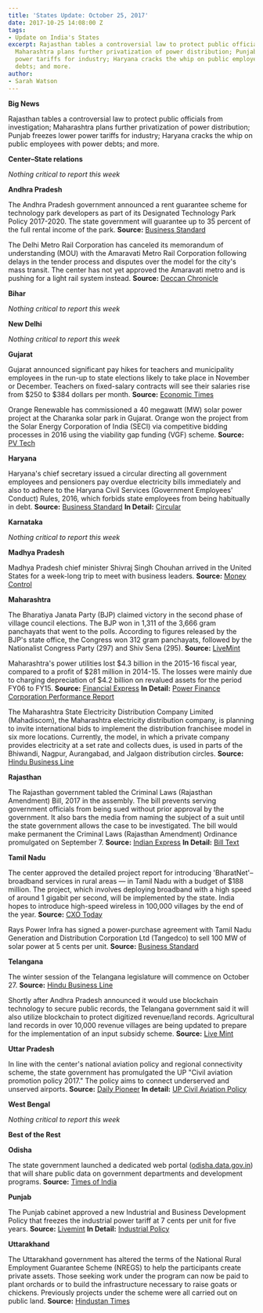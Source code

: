 ```yaml
---
title: 'States Update: October 25, 2017'
date: 2017-10-25 14:08:00 Z
tags:
- Update on India's States
excerpt: Rajasthan tables a controversial law to protect public officials from investigation;
  Maharashtra plans further privatization of power distribution; Punjab freezes lower
  power tariffs for industry; Haryana cracks the whip on public employees with power
  debts; and more.
author:
- Sarah Watson
---
```


**Big News**

Rajasthan tables a controversial law to protect public officials from investigation; Maharashtra plans further privatization of power distribution; Punjab freezes lower power tariffs for industry; Haryana cracks the whip on public employees with power debts; and more.

**Center–State relations**

_Nothing critical to report this week_

**Andhra Pradesh**

The Andhra Pradesh government announced a rent guarantee scheme for technology park developers as part of its Designated Technology Park Policy 2017-2020. The state government will guarantee up to 35 percent of the full rental income of the park. **Source:** [Business Standard](http://www.business-standard.com/article/economy-policy/ap-govt-announces-rent-guarantee-incentive-for-it-park-developers-117101600822_1.html)

The Delhi Metro Rail Corporation has canceled its memorandum of understanding (MOU) with the Amaravati Metro Rail Corporation following delays in the tender process and disputes over the model for the city&#39;s mass transit. The center has not yet approved the Amaravati metro and is pushing for a light rail system instead. **Source:** [Deccan Chronicle](http://www.deccanchronicle.com/nation/current-affairs/161017/delhi-metro-ends-mou-with-amaravati-rail.html)

**Bihar**

_Nothing critical to report this week_

**New Delhi**

_Nothing critical to report this week_

**Gujarat**

Gujarat announced significant pay hikes for teachers and municipality employees in the run-up to state elections likely to take place in November or December. Teachers on fixed-salary contracts will see their salaries rise from $250 to $384 dollars per month. **Source:** [Economic Times](https://economictimes.indiatimes.com/news/politics-and-nation/gujarat-government-doles-out-sops-ahead-of-assembly-polls/articleshow/61135021.cms)

Orange Renewable has commissioned a 40 megawatt (MW) solar power project at the Charanka solar park in Gujarat. Orange won the project from the Solar Energy Corporation of India (SECI) via competitive bidding processes in 2016 using the viability gap funding (VGF) scheme. **Source:** [PV Tech](https://www.pv-tech.org/news/orange-renewable-commissions-140mw-of-solar-projects-in-gujarat-and-maharas)

**Haryana**

Haryana&#39;s chief secretary issued a circular directing all government employees and pensioners pay overdue electricity bills immediately and also to adhere to the Haryana Civil Services (Government Employees&#39; Conduct) Rules, 2016, which forbids state employees from being habitually in debt. **Source:** [Business Standard](http://www.business-standard.com/article/news-ians/haryana-to-act-against-employees-not-paying-power-bills-117101800752_1.html) **In Detail:** [Circular](http://csharyana.gov.in/WriteReadData/Instructions/General%20Services-I/7457.pdf)

**Karnataka**

_Nothing critical to report this week_

**Madhya Pradesh**

Madhya Pradesh chief minister Shivraj Singh Chouhan arrived in the United States for a week-long trip to meet with business leaders. **Source:** [Money Control](http://www.moneycontrol.com/news/politics/mp-cm-shivraj-singh-chouhan-arrives-in-us-seeking-investments-for-state-2417245.html)

**Maharashtra**

The Bharatiya Janata Party (BJP) claimed victory in the second phase of village council elections. The BJP won in 1,311 of the 3,666 gram panchayats that went to the polls. According to figures released by the BJP&#39;s state office, the Congress won 312 gram panchayats, followed by the Nationalist Congress Party (297) and Shiv Sena (295). **Source:** [LiveMint](http://www.livemint.com/Politics/6jDKMWhOYbDG7338vibw9O/Maharashtra-BJP-Congress-claim-win-in-Phase-2-of-gram-panc.html)

Maharashtra&#39;s power utilities lost $4.3 billion in the 2015-16 fiscal year, compared to a profit of $281 million in 2014-15. The losses were mainly due to charging depreciation of $4.2 billion on revalued assets for the period FY06 to FY15. **Source:** [Financial Express](http://www.financialexpress.com/economy/in-big-setback-power-utilities-losses-jump-36-pct-to-rs-89603-cr-in-fy16/900766/) **In Detail:** [Power Finance Corporation Performance Report](http://www.pfcindia.com/Default/ViewFile/?id=1505210724491_Report%20on%20Performance%20of%20State%20Power%20Utilities%20for%20the%20years%202013-14%20to%202015-16.pdf&amp;path=Page)

The Maharashtra State Electricity Distribution Company Limited (Mahadiscom), the Maharashtra electricity distribution company, is planning to invite international bids to implement the distribution franchisee model in six more locations. Currently, the model, in which a private company provides electricity at a set rate and collects dues, is used in parts of the Bhiwandi, Nagpur, Aurangabad, and Jalgaon distribution circles. **Source:** [Hindu Business Line](http://www.thehindubusinessline.com/companies/maharashtra-govts-discom-wants-to-rope-in-private-players-in-six-more-cities/article9916037.ece?ref=wl_news)

**Rajasthan**

The Rajasthan government tabled the Criminal Laws (Rajasthan Amendment) Bill, 2017 in the assembly. The bill prevents serving government officials from being sued without prior approval by the government. It also bars the media from naming the subject of a suit until the state government allows the case to be investigated. The bill would make permanent the Criminal Laws (Rajasthan Amendment) Ordinance promulgated on September 7. **Source:** [Indian Express](http://indianexpress.com/article/cities/jaipur/rajasthan-govts-criminal-ordinance-licence-to-commit-crime-says-pil-filed-in-hc-challenging-its-validity-4902366/) **In Detail:** [Bill Text](http://www.rajassembly.nic.in/BillsPdf/Bill38-2017.pdf)

**Tamil Nadu**

The center approved the detailed project report for introducing &#39;BharatNet&#39;–broadband services in rural areas — in Tamil Nadu with a budget of $188 million. The project, which involves deploying broadband with a high speed of around 1 gigabit per second, will be implemented by the state. India hopes to introduce high-speed wireless in 100,000 villages by the end of the year. **Source:** [CXO Today](http://www.cxotoday.com/story/central-government-clears-bharatnet-for-tamil-nadu/)

Rays Power Infra has signed a power-purchase agreement with Tamil Nadu Generation and Distribution Corporation Ltd (Tangedco) to sell 100 MW of solar power at 5 cents per unit. **Source:** [Business Standard](http://www.business-standard.com/article/companies/rays-power-signs-pact-with-tangedco-to-sell-solar-power-at-rs-3-47-per-unit-117101700406_1.html)

**Telangana**

The winter session of the Telangana legislature will commence on October 27. **Source:** [Hindu Business Line](http://www.thehindubusinessline.com/news/national/telangana-legislature-session-to-begin-from-oct-27/article9915892.ece)

Shortly after Andhra Pradesh announced it would use blockchain technology to secure public records, the Telangana government said it will also utilize blockchain to protect digitized revenue/land records. Agricultural land records in over 10,000 revenue villages are being updated to prepare for the implementation of an input subsidy scheme. **Source:** [Live Mint](http://www.livemint.com/Politics/4IOMVhyOuK6k0LwSVGikZL/Telangana-govt-to-use-blockchain-tech-for-securing-land-reco.html)

**Uttar Pradesh**

In line with the center&#39;s national aviation policy and regional connectivity scheme, the state government has promulgated the UP &quot;Civil aviation promotion policy 2017.&quot;  The policy aims to connect underserved and unserved airports. **Source:** [Daily Pioneer](http://www.dailypioneer.com/state-editions/lucknow/state-govt-announces-civil-aviation-promotion-policy-2017.html) **In detail:** [UP Civil Aviation Policy](http://civilaviation.up.nic.in/Civil%20Aviation%20Promotion%20Policy%20UP%20Final.pdf)

**West Bengal**

_Nothing critical to report this week_

**Best of the Rest**

**Odisha**

The state government launched a dedicated web portal ([odisha.data.gov.in](../../C:%5CUsers%5CJDB%5CDownloads%5Codisha.data.gov.in)) that will share public data on government departments and development programs. **Source:** [Times of India](https://timesofindia.indiatimes.com/city/bhubaneswar/odisha-launches-web-portal-to-share-government-data/articleshow/61120519.cms)

**Punjab**

The Punjab cabinet approved a new Industrial and Business Development Policy that freezes the industrial power tariff at 7 cents per unit for five years. **Source:** [Livemint](http://www.livemint.com/Industry/edbWjjkEUNGuAANu0u9TwM/Punjab-govt-fixes-industrial-power-tariff-at-Rs5-per-unit-fo.html) **In Detail:** [Industrial Policy](http://investpunjab.gov.in/Content/documents/Notifications/Draft_Industrial_Policy_2017_July_28.pdf)

**Uttarakhand**

The Uttarakhand government has altered the terms of the National Rural Employment Guarantee Scheme (NREGS) to help the participants create private assets. Those seeking work under the program can now be paid to plant orchards or to build the infrastructure necessary to raise goats or chickens. Previously projects under the scheme were all carried out on public land. **Source:** [Hindustan Times](http://www.hindustantimes.com/dehradun/uttarakhand-tweaks-nregs-to-check-forced-migration-from-hills/story-8kyypmm7OpVNtCQtDtkGCP.html)